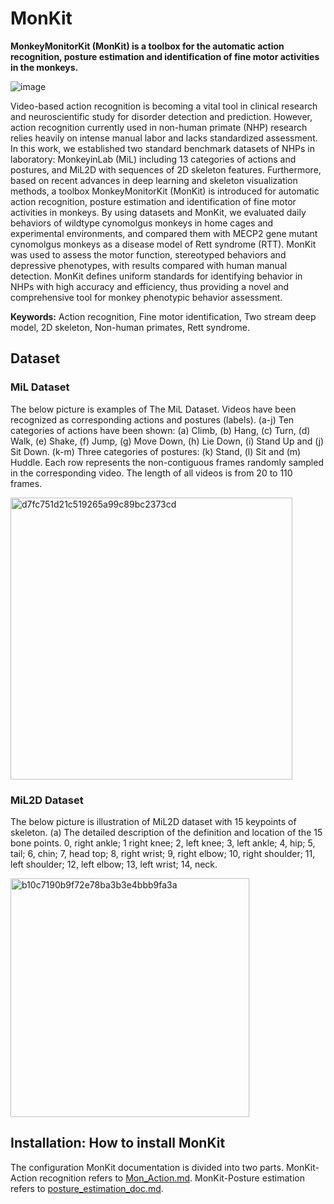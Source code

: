 # MonKit
**MonkeyMonitorKit (MonKit) is a toolbox for the automatic action recognition, posture estimation and identification of fine motor activities in the monkeys.**

![image](https://user-images.githubusercontent.com/58841760/192126392-9713bd37-77a7-4a9c-8c9a-218113ff776d.png)

Video-based action recognition is becoming a vital tool in clinical research and neuroscientific study for disorder detection and prediction. However, action recognition currently used in non-human primate (NHP) research relies heavily on intense manual labor and lacks standardized assessment. In this work, we established two standard benchmark datasets of NHPs in laboratory: MonkeyinLab (MiL) including 13 categories of actions and postures, and MiL2D with sequences of 2D skeleton features. Furthermore, based on recent advances in deep learning and skeleton visualization methods, a toolbox MonkeyMonitorKit (MonKit) is introduced for automatic action recognition, posture estimation and identification of fine motor activities in monkeys. By using datasets and MonKit, we evaluated daily behaviors of wildtype cynomolgus monkeys in home cages and experimental environments, and compared them with MECP2 gene mutant cynomolgus monkeys as a disease model of Rett syndrome (RTT). MonKit was used to assess the motor function, stereotyped behaviors and depressive phenotypes, with results compared with human manual detection. MonKit defines uniform standards for identifying behavior in NHPs with high accuracy and efficiency, thus providing a novel and comprehensive tool for monkey phenotypic behavior assessment.


**Keywords:**
Action recognition, Fine motor identification, Two stream deep model, 2D skeleton, Non-human primates, Rett syndrome.


## Dataset
### MiL Dataset
The below picture is examples of The MiL Dataset. Videos have been recognized as corresponding actions and postures (labels). (a-j) Ten categories of actions have been shown: (a) Climb, (b) Hang, (c) Turn, (d) Walk, (e) Shake, (f) Jump, (g) Move Down, (h) Lie Down, (i) Stand Up and (j) Sit Down. (k-m) Three categories of postures: (k) Stand, (l) Sit and (m) Huddle. Each row represents the non-contiguous frames randomly sampled in the corresponding video. The length of all videos is from 20 to 110 frames.

<img width="451" alt="d7fc751d21c519265a99c89bc2373cd" src="https://user-images.githubusercontent.com/58841760/192126568-dffb7f1a-0110-473c-a25a-30e02040a69e.png">

### MiL2D Dataset
The below picture is illustration of MiL2D dataset with 15 keypoints of skeleton. (a) The detailed description of the definition and location of the 15 bone points. 0, right ankle; 1 right knee; 2, left knee; 3, left ankle; 4, hip; 5, tail; 6, chin; 7, head top; 8, right wrist; 9, right elbow; 10, right shoulder; 11, left shoulder; 12, left elbow; 13, left wrist; 14, neck.

<img width="382" alt="b10c7190b9f72e78ba3b3e4bbb9fa3a" src="https://user-images.githubusercontent.com/58841760/192126606-3faef41b-e790-45b0-af9c-77c80329c72c.png">

## Installation: How to install MonKit
The configuration MonKit documentation is divided into two parts. MonKit-Action recognition refers to [Mon_Action.md](https://github.com/MonKitFudan/MonKit/blob/main/Mon_Action/Mon_Action.md). MonKit-Posture estimation refers to [posture_estimation_doc.md](https://github.com/MonKitFudan/MonKit/blob/main/posture_estimation_doc.md).
